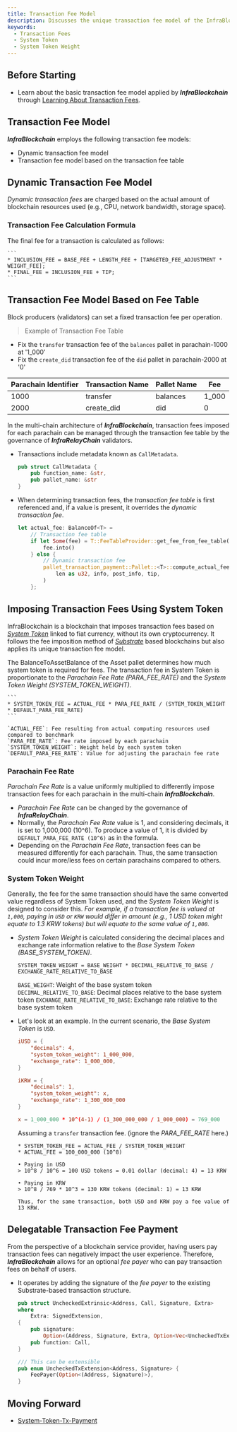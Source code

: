 ```yaml
---
title: Transaction Fee Model
description: Discusses the unique transaction fee model of the InfraBlockchain.
keywords:
  - Transaction Fees
  - System Token
  - System Token Weight
---
```


## Before Starting

- Learn about the basic transaction fee model applied by **_InfraBlockchain_** through [Learning About Transaction Fees](../substrate/learn/frame/tx-weights-fees.md).

## Transaction Fee Model

**_InfraBlockchain_** employs the following transaction fee models:

- Dynamic transaction fee model
- Transaction fee model based on the transaction fee table

## Dynamic Transaction Fee Model

_Dynamic transaction fees_ are charged based on the actual amount of blockchain resources used (e.g., CPU, network bandwidth, storage space).

### Transaction Fee Calculation Formula

The final fee for a transaction is calculated as follows:

    ```
    * INCLUSION_FEE = BASE_FEE + LENGTH_FEE + [TARGETED_FEE_ADJUSTMENT * WEIGHT_FEE];
    * FINAL_FEE = INCLUSION_FEE + TIP;
    ```

## Transaction Fee Model Based on Fee Table

Block producers (validators) can set a fixed transaction fee per operation.

> Example of Transaction Fee Table

- Fix the `transfer` transaction fee of the `balances` pallet in parachain-1000 at '1_000'
- Fix the `create_did` transaction fee of the `did` pallet in parachain-2000 at '0'

| Parachain Identifier | Transaction Name | Pallet Name | Fee   |
| -------------------- | ---------------- | ----------- | ----- |
| 1000                 | transfer         | balances    | 1_000 |
| 2000                 | create_did       | did         | 0     |

In the multi-chain architecture of **_InfraBlockchain_**, transaction fees imposed for each parachain can be managed through the transaction fee table by the governance of **_InfraRelayChain_** validators.

- Transactions include metadata known as `CallMetadata`.

  ```rust
  pub struct CallMetadata {
      pub function_name: &str,
      pub pallet_name: &str
  }
  ```

- When determining transaction fees, the _transaction fee table_ is first referenced and, if a value is present, it overrides the _dynamic transaction fee_.

  ```rust
  let actual_fee: BalanceOf<T> =
      // Transaction fee table
      if let Some(fee) = T::FeeTableProvider::get_fee_from_fee_table(metadata) {
          fee.into()
      } else {
          // Dynamic transaction fee
          pallet_transaction_payment::Pallet::<T>::compute_actual_fee(
              len as u32, info, post_info, tip,
          )
      };
  ```

## Imposing Transaction Fees Using System Token

InfraBlockchain is a blockchain that imposes transaction fees based on _[System Token](./system-token.md)_ linked to fiat currency, without its own cryptocurrency. It follows the fee imposition method of _[Substrate](https://substrate.io)_ based blockchains but also applies its unique transaction fee model.

The BalanceToAssetBalance of the Asset pallet determines how much system token is required for fees. The transaction fee in System Token is proportionate to the _Parachain Fee Rate (PARA_FEE_RATE)_ and the _System Token Weight (SYSTEM_TOKEN_WEIGHT)_.

    ```
    * SYSTEM_TOKEN_FEE = ACTUAL_FEE * PARA_FEE_RATE / (SYTEM_TOKEN_WEIGHT * DEFAULT_PARA_FEE_RATE)
    ```

    `ACTUAL_FEE`: Fee resulting from actual computing resources used compared to benchmark
    `PARA_FEE_RATE`: Fee rate imposed by each parachain
    `SYSTEM_TOKEN_WEIGHT`: Weight held by each system token
    `DEFAULT_PARA_FEE_RATE`: Value for adjusting the parachain fee rate

### Parachain Fee Rate

_Parachain Fee Rate_ is a value uniformly multiplied to differently impose transaction fees for each parachain in the multi-chain **_InfraBlockchain_**.

- _Parachain Fee Rate_ can be changed by the governance of **_InfraRelayChain_**.
- Normally, the _Parachain Fee Rate_ value is 1, and considering decimals, it is set to 1,000,000 (10^6). To produce a value of 1, it is divided by `DEFAULT_PARA_FEE_RATE (10^6)` as in the formula.
- Depending on the _Parachain Fee Rate_, transaction fees can be measured differently for each parachain. Thus, the same transaction could incur more/less fees on certain parachains compared to others.

### System Token Weight

Generally, the fee for the same transaction should have the same converted value regardless of System Token used, and the _System Token Weight_ is designed to consider this. _For example, if a transaction fee is valued at `1,000`, paying in `USD` or `KRW` would differ in amount (e.g., 1 USD token might equate to 1.3 KRW tokens) but will equate to the same value of `1,000`._

- _System Token Weight_ is calculated considering the decimal places and exchange rate information relative to the _Base System Token (BASE_SYSTEM_TOKEN)_.

  ```
  SYSTEM_TOKEN_WEIGHT = BASE_WEIGHT * DECIMAL_RELATIVE_TO_BASE / EXCHANGE_RATE_RELATIVE_TO_BASE
  ```

  `BASE_WEIGHT`: Weight of the base system token
  `DECIMAL_RELATIVE_TO_BASE`: Decimal places relative to the base system token
  `EXCHANGE_RATE_RELATIVE_TO_BASE`: Exchange rate relative to the base system token

- Let's look at an example. In the current scenario, the _Base System Token_ is `USD`.

  ```toml
  iUSD = {
      "decimals": 4,
      "system_token_weight": 1_000_000,
      "exchange_rate": 1_000_000,
  }

  iKRW = {
      "decimals": 1,
      "system_token_weight": x,
      "exchange_rate": 1_300_000_000
  }

  x = 1_000_000 * 10^(4-1) / (1_300_000_000 / 1_000_000) = 769_000
  ```

  Assuming a `transfer` transaction fee. (ignore the _PARA_FEE_RATE_ here.)

  ```text
  * SYSTEM_TOKEN_FEE = ACTUAL_FEE / SYSTEM_TOKEN_WEIGHT
  * ACTUAL_FEE = 100_000_000 (10^8)

  • Paying in USD
  > 10^8 / 10^6 = 100 USD tokens = 0.01 dollar (decimal: 4) = 13 KRW

  • Paying in KRW
  > 10^8 / 769 * 10^3 = 130 KRW tokens (decimal: 1) = 13 KRW

  Thus, for the same transaction, both USD and KRW pay a fee value of 13 KRW.
  ```

## Delegatable Transaction Fee Payment

From the perspective of a blockchain service provider, having users pay transaction fees can negatively impact the user experience. Therefore, **_InfraBlockchain_** allows for an optional _fee payer_ who can pay transaction fees on behalf of users.

- It operates by adding the signature of the _fee payer_ to the existing Substrate-based transaction structure.

  ```rust
  pub struct UncheckedExtrinsic<Address, Call, Signature, Extra>
  where
      Extra: SignedExtension,
  {
      pub signature:
          Option<(Address, Signature, Extra, Option<Vec<UncheckedTxExtension<Address, Signature>>>)>,
      pub function: Call,
  }

  /// This can be extensible
  pub enum UncheckedTxExtension<Address, Signature> {
      FeePayer(Option<(Address, Signature)>),
  }
  ```

## Moving Forward

- [System-Token-Tx-Payment](https://github.com/InfraBlockchain/infrablockchain-substrate/blob/master/substrate/frame/transaction-payment/system-token-tx-payment/src/lib.rs)
